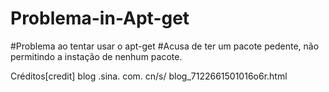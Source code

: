 # Problema-in-Apt-get
#Problema ao tentar usar o apt-get
#Acusa de ter um pacote pedente, não permitindo a instação de nenhum pacote.

Créditos[credit]
blog .sina. com. cn/s/ blog_7122661501016o6r.html
